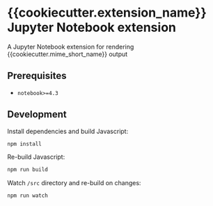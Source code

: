# {{cookiecutter.extension_name}} Jupyter Notebook extension

A Jupyter Notebook extension for rendering {{cookiecutter.mime_short_name}} output

## Prerequisites

* `notebook>=4.3`

## Development

Install dependencies and build Javascript:

```bash
npm install
```

Re-build Javascript:

```bash
npm run build
```

Watch `/src` directory and re-build on changes:

```bash
npm run watch
```
